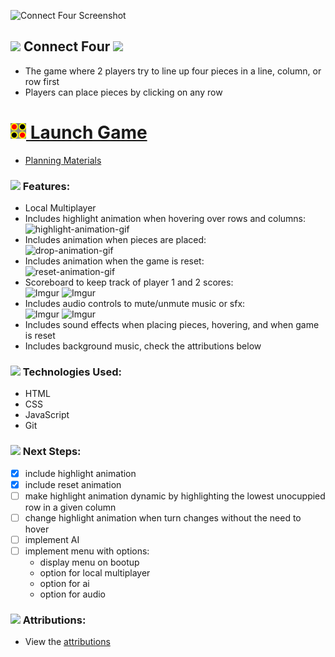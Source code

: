 ![Connect Four Screenshot](https://i.imgur.com/rI6e29W.jpg)

<h2><img src ="https://i.imgur.com/yL0PsN0.png" width="18px"> Connect Four <img src="https://i.imgur.com/BY8kLAC.png" width="18px"></h2>

- The game where 2 players try to line up four pieces in a line, column, or row first
- Players can place pieces by clicking on any row

# <a href='https://csalguera-connect-four.netlify.app/' target='_blank'><img src="./assets/images/connect-four-favicon.png" width="25px"> Launch Game</a>
- [Planning Materials](https://docs.google.com/document/d/1eFOWNLd0jvsS_BokVLgmD05pS4bVuhh0zlPVgnRTyAg/edit)

<h3><img src="https://i.imgur.com/yL0PsN0.png" width="15px"> Features:</h3>

- Local Multiplayer
- Includes highlight animation when hovering over rows and columns: </br>
![highlight-animation-gif](https://imgur.com/xiO4jhV.gif)
- Includes animation when pieces are placed: </br>
![drop-animation-gif](https://imgur.com/rnTyrlu.gif)
- Includes animation when the game is reset: </br>
![reset-animation-gif](https://imgur.com/MYvVxU8.gif)
- Scoreboard to keep track of player 1 and 2 scores: </br>
![Imgur](https://imgur.com/labFUul.png) ![Imgur](https://imgur.com/dJWwjoP.png)
- Includes audio controls to mute/unmute music or sfx: </br>
![Imgur](https://imgur.com/4o9WMpF.png) ![Imgur](https://imgur.com/ynhjqlV.png)
- Includes sound effects when placing pieces, hovering, and when game is reset
- Includes background music, check the attributions below

<h3><img src="https://i.imgur.com/BY8kLAC.png" width="15px"> Technologies Used:</h3>

- HTML
- CSS
- JavaScript
- Git

<h3><img src="https://i.imgur.com/yL0PsN0.png" width="15px"> Next Steps:</h3>

- [x] include highlight animation
- [x] include reset animation
- [ ] make highlight animation dynamic by highlighting the lowest unocuppied row in a given column
- [ ] change highlight animation when turn changes without the need to hover
- [ ] implement AI
- [ ] implement menu with options:
  - display menu on bootup
  - option for local multiplayer
  - option for ai
  - option for audio

<h3><img src="https://i.imgur.com/BY8kLAC.png" width="15px"> Attributions:</h3>

- View the [attributions](https://github.com/csalguera/connect-four/blob/main/attributions.md)